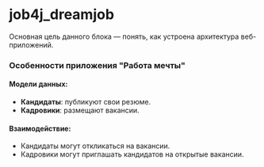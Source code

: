 # job4j_dreamjob

Основная цель данного блока — понять, как устроена архитектура веб-приложений.

### Особенности приложения "Работа мечты"
#### Модели данных:
+ **Кандидаты**: публикуют свои резюме.
+ **Кадровики**: размещают вакансии.
#### Взаимодействие:
+ Кандидаты могут откликаться на вакансии.
+ Кадровики могут приглашать кандидатов на открытые вакансии.